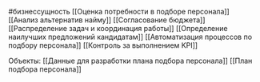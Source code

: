 #бизнессущность 
[[Оценка потребности в подборе персонала]]
[[Анализ альтернатив найму]]
[[Согласование бюджета]]
[[Распределение задач и координация работы]]
[[Определение наилучших предложений кандидатам]]
[[Автоматизация процессов по подбору персонала]]
[[Контроль за выполнением KPI]]

Объекты:
[[Данные для разработки плана подбора персонала]]
[[План подбора персонала]] 